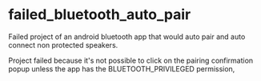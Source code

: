 # failed_bluetooth_auto_pair

Failed project of an android bluetooth app that would auto pair and auto connect non protected speakers.

Project failed because it's not possible to click on the pairing confirmation popup unless the app has the BLUETOOTH_PRIVILEGED permission, 
